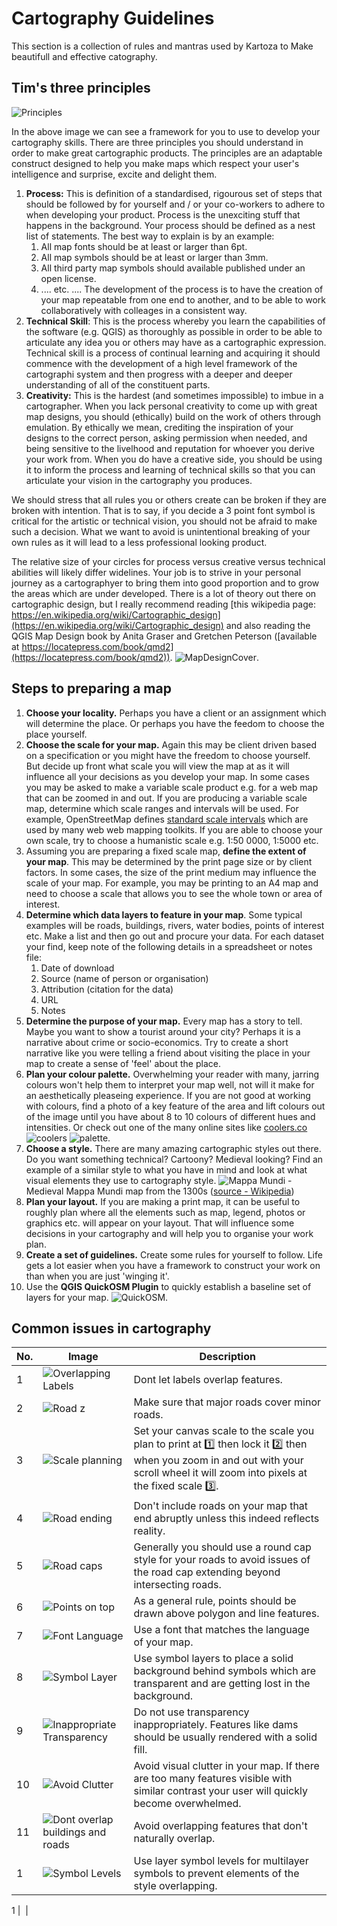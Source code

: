 # Cartography Guidelines

This section is a collection of rules and mantras used by Kartoza to Make beautifull and effective catography.

## Tim's three principles

![Principles](img/cartography-principles.png)

In the above image we can see a framework for you to use to develop your cartography skills. There are three principles you should understand in order to make great cartographic products. The principles are an adaptable construct designed to help you make maps which respect your user's intelligence and surprise, excite and delight them.

1. **Process:** This is definition of a standardised, rigourous set of steps that should be followed by for yourself and / or your co-workers to adhere to when developing your product. Process is the unexciting stuff that happens in the background. Your process should be defined as a nest list of statements. The best way to explain is by an example:
    1. All map fonts should be at least or larger than 6pt.
    2. All map symbols should be at least or larger than 3mm.
    3. All third party map symbols should available published under an open license.
    4. .... etc. ....
The development of the process is to have the creation of your map repeatable from one end to another, and to be able to work collaboratively with colleages in a consistent way.
2. **Technical Skill**: This is the process whereby you learn the capabilities of the software (e.g. QGIS) as thoroughly as possible in order to be able to articulate any idea you or others may have as a cartographic expression. Technical skill is a process of continual learning and acquiring it should commence with the development of a high level framework of the cartographi system and then progress with a deeper and deeper understanding of all of the constituent parts.
3. **Creativity:** This is the hardest (and sometimes impossible) to imbue in a cartographer. When you lack personal creativity to come up with great map designs, you should (ethically) build on the work of others through emulation. By ethically we mean, crediting the inspiration of your designs to the correct person, asking permission when needed, and being sensitive to the livelhood and reputation for whoever you derive your work from. When you do have a creative side, you should be using it to inform the process and learning of technical skills so that you can articulate your vision in the cartography you produces.

We should stress that all rules you or others create can be broken if they are broken with intention. That is to say, if you decide a 3 point font symbol is critical for the artistic or technical vision, you should not be afraid to make such a decision. What we want to avoid is unintentional breaking of your own rules as it will lead to a less professional looking product.

The relative size of your circles for process versus creative versus technical abilities will likely differ widelines. Your job is to strive in your personal journey as a cartographyer to bring them into good proportion and to grow the areas which are under developed. There is a lot of theory out there on cartographic design, but I really recommend reading [this wikipedia page: https://en.wikipedia.org/wiki/Cartographic_design](https://en.wikipedia.org/wiki/Cartographic_design) and also reading the QGIS Map Design book by Anita Graser and Gretchen Peterson ([available at https://locatepress.com/book/qmd2](https://locatepress.com/book/qmd2)). ![MapDesignCover](img/qmd2_cover.png).

## Steps to preparing a map

1. **Choose your locality.** Perhaps you have a client or an assignment which will determine the place. Or perhaps you have the feedom to choose the place yourself.
2. **Choose the scale for your map.** Again this may be client driven based on a specification or you might have the freedom to choose yourself. But decide up front what scale you will view the map at as it will influence all your decisions as you develop your map. In some cases you may be asked to make a variable scale product e.g. for a web map that can be zoomed in and out. If you are producing a variable scale map, determine which scale ranges and intervals will be used. For example, OpenStreetMap defines [standard scale intervals](https://wiki.openstreetmap.org/wiki/Zoom_levels) which are used by many web web mapping toolkits. If you are able to choose your own scale, try to choose a humanistic scale e.g. 1:50 0000, 1:5000 etc.
3. Assuming you are preparing a fixed scale map, **define the extent of your map**. This may be determined by the print page size or by client factors. In some cases, the size of the print medium may influence the scale of your map. For example, you may be printing to an A4 map and need to choose a scale that allows you to see the whole town or area of interest.
4. **Determine which data layers to feature in your map**. Some typical examples will be roads, buildings, rivers, water bodies, points of interest etc. Make a list and then go out and procure your data. For each dataset your find, keep note of the following details in a spreadsheet or notes file:
    1. Date of download
    2. Source (name of person or organisation)
    3. Attribution (citation for the data)
    4. URL
    5. Notes
5. **Determine the purpose of your map.** Every map has a story to tell. Maybe you want to show a tourist around your city? Perhaps it is a narrative about crime or socio-economics. Try to create a short narrative like you were telling a friend about visiting the place in your map to create a sense of 'feel' about the place.
6. **Plan your colour palette.** Overwhelming your reader with many, jarring colours won't help them to interpret your map well, not will it make for an aesthetically pleaseing experience. If you are not good at working with colours, find a photo of a key feature of the area and lift colours out of the image until you have about 8 to 10 colours of different hues and intensities. Or check out one of the many online sites like [coolers.co](https://coolors.co/image-picker) ![coolers](img/coolers.png) ![palette](img/coolers-palette.png).
7. **Choose a style.** There are many amazing cartographic styles out there. Do you want something technical? Cartoony? Medieval looking? Find an example of a similar style to what you have in mind and look at what visual elements they use to cartography style. ![Mappa Mundi](img/mappa-mundi.png) - Medieval Mappa Mundi map from the 1300s ([source - Wikipedia](https://en.wikipedia.org/wiki/Mappa_mundi#/media/File:Hereford-Karte.jpg))
8. **Plan your layout.** If you are making a print map, it can be useful to roughly plan where all the elements such as map, legend, photos or graphics etc. will appear on your layout. That will influence some decisions in your cartography and will help you to organise your work plan.
9. **Create a set of guidelines.** Create some rules for yourself to follow. Life gets a lot easier when you have a framework to construct your work on than when you are just 'winging it'.
10. Use the **QGIS QuickOSM Plugin** to quickly establish a baseline set of layers for your map. ![QuickOSM](img/quick-osm.png).

## Common issues in cartography

No. | Image | Description
----|-------|------------------------
1 | ![Overlapping Labels](img/overlapping-labels-and-features.png) | Dont let labels overlap features.
2 | ![Road z](img/major-roads-cover-minor-roads.png) | Make sure that major roads cover minor roads.
3 | ![Scale planning](img/scale-planning.png) | Set your canvas scale to the scale you plan to print at 1️⃣ then lock it 2️⃣ then when you zoom in and out with your scroll wheel it will zoom into pixels at the fixed scale 3️⃣.
4 | ![Road ending](img/abruptly-ending-roads.png) | Don't include roads on your map that end abruptly unless this indeed reflects reality.
5 | ![Road caps](img/road-cap-style.png) | Generally you should use a round cap style for your roads to avoid issues of the road cap extending beyond intersecting roads.
6 | ![Points on top](img/points-on-top.png) | As a general rule, points should be drawn above polygon and line features.
7 | ![Font Language](img/font-matches-language.png) | Use a font that matches the language of your map.
8 | ![Symbol Layer](img/solid-symbol-layer-background.png) | Use symbol layers to place a solid background behind symbols which are transparent and are getting lost in the background.
9 | ![Inappropriate Transparency](img/inappropriate-transparency.png) | Do not use transparency inappropriately. Features like dams should be usually rendered with a solid fill.
10 | ![Avoid Clutter](img/avoid-visual-clutter.png) | Avoid visual clutter in your map. If there are too many features visible with similar contrast  your user will quickly become overwhelmed.
11 | ![Dont overlap buildings and roads](img/buildings-in-roads.png) | Avoid overlapping features that don't naturally overlap.
1 | ![Symbol Levels](img/symbol-layer-z-levels.png) | Use layer symbol levels for multilayer symbols to prevent elements of the style overlapping.

[//]: # (This is a comment it wont be rendered if you leave a blank line after)

[//]: # ( Template row: )

1 | ![]() |

[//]: # ( Template numbers: )

[//]: # ( 0️⃣ 1️⃣ 2️⃣ 3️⃣ 4️⃣ 5️⃣ 6️⃣ 7️⃣ 8️⃣ 9️⃣ 🔟 )
